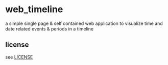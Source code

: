 # web_timeline

a simple single page & self contained web application to visualize time and date related events & periods in a timeline

## license
see [LICENSE](LICENSE)
